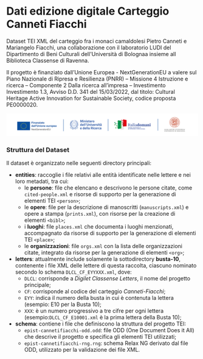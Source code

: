 # Dati edizione digitale Carteggio Canneti Fiacchi

Dataset TEI XML del carteggio fra i monaci camaldolesi Pietro Canneti e Mariangelo Fiacchi, una collaborazione con il laboratorio LUDI del Dipartimento di Beni Culturali dell'Università di Bolognaa insieme all Biblioteca Classense di Ravenna.
 
Il progetto è finanziato dall’Unione Europea - NextGenerationEU a valere sul Piano Nazionale di Ripresa e Resilienza (PNRR) – Missione 4 Istruzione e ricerca – Componente 2 Dalla ricerca all’impresa – Investimento Investimento 1.3, Avviso D.D. 341 del 15/03/2022, dal titolo: Cultural Heritage Active Innovation for Sustainable Society, codice proposta PE0000020.

![Testata PNRR](testata-pnrr.png "Testata PNRR")

### Struttura del Dataset
Il dataset è organizzato nelle seguenti directory principali:
* **entities**: raccoglie i file relativi alle entità identificate nelle lettere e nei loro metadati, tra cui:
  * le **persone**: file che elencano e descrivono le persone citate, come `cited-people.xml` e risorse di supporto per la generazione di elementi TEI `<person>`;
  * le **opere**: file per la descrizione di manoscritti (`manuscripts.xml`) e opere a stampa (`prints.xml`), con risorse per la creazione di elementi `<bibl>`;
  * i **luoghi**: file `places.xml` che documenta i luoghi menzionati, accompagnato da risorse di supporto per la generazione di elementi TEI `<place>`;
  * le **organizzazioni**: file `orgs.xml` con la lista delle organizzazioni citate, integrato da risorse per la generazione di elementi `<org>`;
* **letters**: attualmente include solamente la sottodirectory **busta-10**, contenente i file XML delle lettere di questa raccolta, ciascuno nominato secondo lo schema `DLCL_CF_EYYXXX.xml`, dove:
  * `DLCL`: corrisponde a *Digilet Classense Letters*, il nome del progetto principale;
  * `CF`: corrisponde al codice del carteggio *Canneti-Fiacchi*;
  * `EYY`: indica il numero della busta in cui è contenuta la lettera (esempio: E10 per la Busta 10);
  * `XXX`: è un numero progressivo a tre cifre per ogni lettera (esempio:`DLCL_CF_E10001.xml` è la prima lettera della Busta 10);
* **schema**: contiene i file che definiscono la struttura del progetto TEI:
  * `epist-cannetifiacchi-odd.odd`: file ODD (One Document Does it All) che descrive il progetto e specifica gli elementi TEI utilizzati;
  * `epist-cannetifiacchi-rng.rng`: schema Relax NG derivato dal file ODD, utilizzato per la validazione dei file XML.

